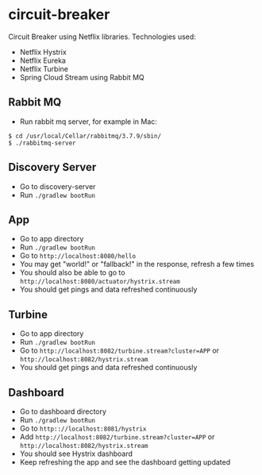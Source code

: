 # circuit-breaker
Circuit Breaker using Netflix libraries.
Technologies used:
* Netflix Hystrix
* Netflix Eureka
* Netflix Turbine
* Spring Cloud Stream using Rabbit MQ

## Rabbit MQ
* Run rabbit mq server, for example in Mac:
```
$ cd /usr/local/Cellar/rabbitmq/3.7.9/sbin/
$ ./rabbitmq-server
```

## Discovery Server
* Go to discovery-server
* Run ``./gradlew bootRun``

## App
* Go to app directory
* Run ``./gradlew bootRun``
* Go to ``http://localhost:8080/hello``
* You may get "world!" or "fallback!" in the response, refresh a few times
* You should also be able to go to ``http://localhost:8080/actuator/hystrix.stream``
* You should get pings and data refreshed continuously

## Turbine
* Go to app directory
* Run ``./gradlew bootRun``
* Go to ``http://localhost:8082/turbine.stream?cluster=APP`` or ``http://localhost:8082/hystrix.stream``
* You should get pings and data refreshed continuously

## Dashboard
* Go to dashboard directory
* Run ``./gradlew bootRun``
* Go to ``http:://localhost:8081/hystrix``
* Add ``http://localhost:8082/turbine.stream?cluster=APP`` or ``http://localhost:8082/hystrix.stream``
* You should see Hystrix dashboard
* Keep refreshing the app and see the dashboard getting updated
